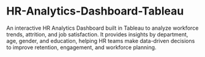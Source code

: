 # HR-Analytics-Dashboard-Tableau
An interactive HR Analytics Dashboard built in Tableau to analyze workforce trends, attrition, and job satisfaction. It provides insights by department, age, gender, and education, helping HR teams make data-driven decisions to improve retention, engagement, and workforce planning.

